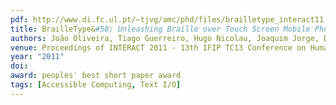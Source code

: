 ```yaml
---
pdf: http://www.di.fc.ul.pt/~tjvg/amc/phd/files/brailletype_interact11.pdf
title: BrailleType&#58; Unleashing Braille over Touch Screen Mobile Phones
authors: João Oliveira, Tiago Guerreiro, Hugo Nicolau, Joaquim Jorge, Daniel Gonçalves
venue: Proceedings of INTERACT 2011 - 13th IFIP TC13 Conference on Human-Computer Interaction. Lisboa, Portugal, September, 2011
year: "2011"
doi: 
award: peoples' best short paper award 
tags: [Accessible Computing, Text I/O]
---
```

